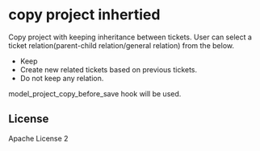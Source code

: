 # copy project inhertied

Copy project with keeping inheritance between tickets.
User can select a ticket relation(parent-child relation/general relation) from the below.

* Keep
* Create new related tickets based on previous tickets.
* Do not keep any relation.

model_project_copy_before_save hook will be used.

## License

Apache License 2
